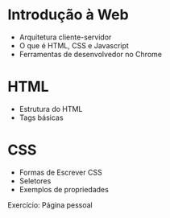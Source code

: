 # Introdução à Web

- Arquitetura cliente-servidor
- O que é HTML, CSS e Javascript
- Ferramentas de desenvolvedor no Chrome

# HTML
- Estrutura do HTML
- Tags básicas

# CSS
- Formas de Escrever CSS
- Seletores
- Exemplos de propriedades

Exercício: Página pessoal

